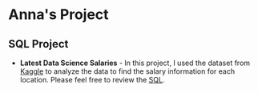 # Anna's Project

## SQL Project
* **Latest Data Science Salaries** -   In this project, I used the dataset from [Kaggle](https://www.kaggle.com/datasets/iamsouravbanerjee/data-science-salaries-2023?select=v2_Latest_Data_Science_Salaries.csv) to analyze the data to find the salary information for each location. Please feel free to review the [SQL](https://github.com/AnnaMoy/portfolio/blob/main/Query_Datascience_salaries.sql). 
